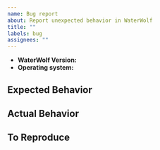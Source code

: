 ```yaml
---
name: Bug report
about: Report unexpected behavior in WaterWolf
title: ""
labels: bug
assignees: ""
---
```


- **WaterWolf Version:**
- **Operating system:**
<!-- e.g. "Windows 10", "macOS 10.14" -->

## Expected Behavior

## Actual Behavior

## To Reproduce

<!-- The steps you took that showed this problem -->
